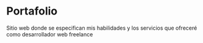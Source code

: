 # Portafolio
Sitio web donde se especifican mis habilidades y los servicios que ofreceré como desarrollador web freelance
